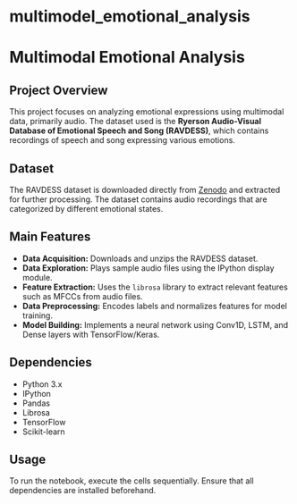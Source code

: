 # multimodel_emotional_analysis
# Multimodal Emotional Analysis

## Project Overview

This project focuses on analyzing emotional expressions using multimodal data, primarily audio. The dataset used is the **Ryerson Audio-Visual Database of Emotional Speech and Song (RAVDESS)**, which contains recordings of speech and song expressing various emotions.

## Dataset

The RAVDESS dataset is downloaded directly from [Zenodo](https://zenodo.org/record/1188976) and extracted for further processing. The dataset contains audio recordings that are categorized by different emotional states.

## Main Features

* **Data Acquisition:** Downloads and unzips the RAVDESS dataset.
* **Data Exploration:** Plays sample audio files using the IPython display module.
* **Feature Extraction:** Uses the `librosa` library to extract relevant features such as MFCCs from audio files.
* **Data Preprocessing:** Encodes labels and normalizes features for model training.
* **Model Building:** Implements a neural network using Conv1D, LSTM, and Dense layers with TensorFlow/Keras.

## Dependencies

* Python 3.x
* IPython
* Pandas
* Librosa
* TensorFlow
* Scikit-learn

## Usage

To run the notebook, execute the cells sequentially. Ensure that all dependencies are installed beforehand.

